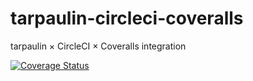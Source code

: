 # tarpaulin-circleci-coveralls
tarpaulin × CircleCI × Coveralls integration

[![Coverage Status](https://coveralls.io/repos/github/gushernobindsme/tarpaulin-circleci-coveralls/badge.svg)](https://coveralls.io/github/gushernobindsme/tarpaulin-circleci-coveralls)
